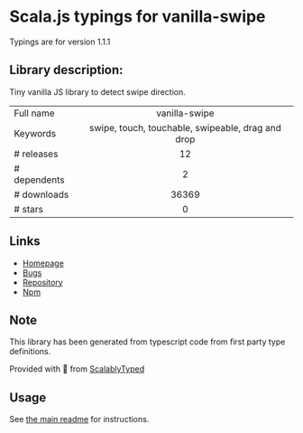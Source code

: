
# Scala.js typings for vanilla-swipe

Typings are for version 1.1.1

## Library description:
Tiny vanilla JS library to detect swipe direction.

|                    |                 |
| ------------------ | :-------------: |
| Full name          | vanilla-swipe |
| Keywords           | swipe, touch, touchable, swipeable, drag and drop |
| # releases         | 12 |
| # dependents       | 2 |
| # downloads        | 36369 |
| # stars            | 0 |

## Links
- [Homepage](https://github.com/maxmarinich/vanilla-swipe)
- [Bugs](https://github.com/maxmarinich/vanilla-swipe/issues)
- [Repository](https://github.com/maxmarinich/vanilla-swipe)
- [Npm](https://www.npmjs.com/package/vanilla-swipe)
    


## Note
This library has been generated from typescript code from first party type definitions.

Provided with :purple_heart: from [ScalablyTyped](https://github.com/oyvindberg/ScalablyTyped)

## Usage
See [the main readme](../../readme.md) for instructions.


